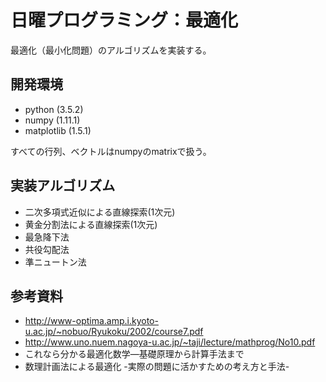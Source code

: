 # 日曜プログラミング：最適化
最適化（最小化問題）のアルゴリズムを実装する。

## 開発環境
* python (3.5.2)
* numpy (1.11.1)
* matplotlib (1.5.1)

すべての行列、ベクトルはnumpyのmatrixで扱う。

## 実装アルゴリズム
* 二次多項式近似による直線探索(1次元)
* 黄金分割法による直線探索(1次元)
* 最急降下法
* 共役勾配法
* 準ニュートン法

## 参考資料
* http://www-optima.amp.i.kyoto-u.ac.jp/~nobuo/Ryukoku/2002/course7.pdf
* http://www.uno.nuem.nagoya-u.ac.jp/~taji/lecture/mathprog/No10.pdf
* これなら分かる最適化数学―基礎原理から計算手法まで
* 数理計画法による最適化 -実際の問題に活かすための考え方と手法-
